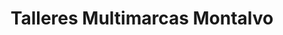 ---
title: "Talleres Multimarcas Montalvo"
url: /guayaquil/talleres-multimarcas-montalvo/
shop: Autowerkstatt
---